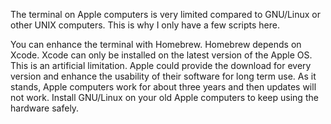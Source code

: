 The terminal on Apple computers is very limited compared to GNU/Linux or other
UNIX computers.  This is why I only have a few scripts here.

You can enhance the terminal with Homebrew.  Homebrew depends on Xcode.  Xcode
can only be installed on the latest version of the Apple OS.  This is an
artificial limitation.  Apple could provide the download for every version and
enhance the usability of their software for long term use.  As it stands, Apple
computers work for about three years and then updates will not work.  Install
GNU/Linux on your old Apple computers to keep using the hardware safely.
